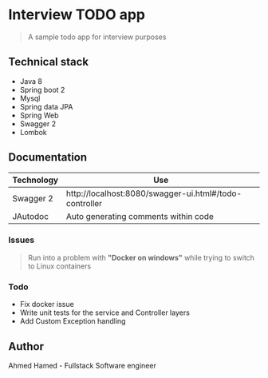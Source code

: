 # Interview TODO app

> A sample todo app for interview purposes

## Technical stack

- Java 8
- Spring boot 2
- Mysql
- Spring data JPA
- Spring Web
- Swagger 2
- Lombok

## Documentation

| Technology | Use |
| ------ | ------ |
| Swagger 2 | http://localhost:8080/swagger-ui.html#/todo-controller |
| JAutodoc | Auto generating comments within code|


### Issues
> Run into a problem with **"Docker on windows"** while trying to switch to Linux containers


### Todo
 - Fix docker issue
 - Write unit tests for the service and Controller layers
 - Add Custom Exception handling

## Author
Ahmed Hamed - Fullstack Software engineer